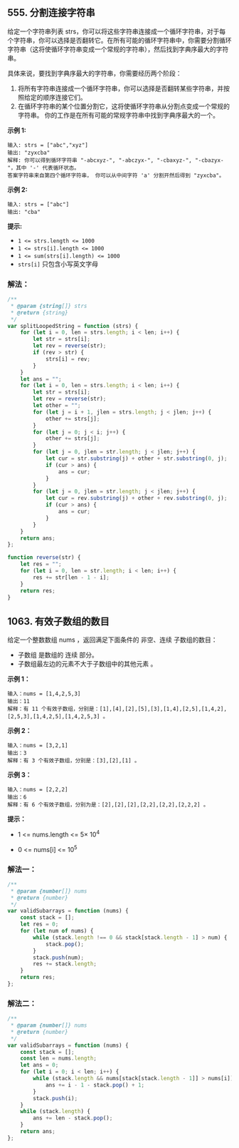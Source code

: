 ## 555. 分割连接字符串

给定一个字符串列表 strs，你可以将这些字符串连接成一个循环字符串，对于每个字符串，你可以选择是否翻转它。在所有可能的循环字符串中，你需要分割循环字符串（这将使循环字符串变成一个常规的字符串），然后找到字典序最大的字符串。

具体来说，要找到字典序最大的字符串，你需要经历两个阶段：

1. 将所有字符串连接成一个循环字符串，你可以选择是否翻转某些字符串，并按照给定的顺序连接它们。
2. 在循环字符串的某个位置分割它，这将使循环字符串从分割点变成一个常规的字符串。
   你的工作是在所有可能的常规字符串中找到字典序最大的一个。

**示例 1:**

```
输入: strs = ["abc","xyz"]
输出: "zyxcba"
解释: 你可以得到循环字符串 "-abcxyz-", "-abczyx-", "-cbaxyz-", "-cbazyx-"，其中 '-' 代表循环状态。
答案字符串来自第四个循环字符串， 你可以从中间字符 'a' 分割开然后得到 "zyxcba"。
```

**示例 2:**

```
输入: strs = ["abc"]
输出: "cba"
```

**提示:**

- `1 <= strs.length <= 1000`
- `1 <= strs[i].length <= 1000`
- `1 <= sum(strs[i].length) <= 1000`
- `strs[i]` 只包含小写英文字母

### 解法：

```js
/**
 * @param {string[]} strs
 * @return {string}
 */
var splitLoopedString = function (strs) {
	for (let i = 0, len = strs.length; i < len; i++) {
		let str = strs[i];
		let rev = reverse(str);
		if (rev > str) {
			strs[i] = rev;
		}
	}
	let ans = "";
	for (let i = 0, len = strs.length; i < len; i++) {
		let str = strs[i];
		let rev = reverse(str);
		let other = "";
		for (let j = i + 1, jlen = strs.length; j < jlen; j++) {
			other += strs[j];
		}
		for (let j = 0; j < i; j++) {
			other += strs[j];
		}
		for (let j = 0, jlen = str.length; j < jlen; j++) {
			let cur = str.substring(j) + other + str.substring(0, j);
			if (cur > ans) {
				ans = cur;
			}
		}
		for (let j = 0, jlen = str.length; j < jlen; j++) {
			let cur = rev.substring(j) + other + rev.substring(0, j);
			if (cur > ans) {
				ans = cur;
			}
		}
	}
	return ans;
};

function reverse(str) {
	let res = "";
	for (let i = 0, len = str.length; i < len; i++) {
		res += str[len - 1 - i];
	}
	return res;
}
```

## 1063. 有效子数组的数目

给定一个整数数组 nums ，返回满足下面条件的 非空、连续 子数组的数目：

- 子数组 是数组的 连续 部分。
- 子数组最左边的元素不大于子数组中的其他元素 。

**示例 1：**

```
输入：nums = [1,4,2,5,3]
输出：11
解释：有 11 个有效子数组，分别是：[1],[4],[2],[5],[3],[1,4],[2,5],[1,4,2],[2,5,3],[1,4,2,5],[1,4,2,5,3] 。
```

**示例 2：**

```
输入：nums = [3,2,1]
输出：3
解释：有 3 个有效子数组，分别是：[3],[2],[1] 。
```

**示例 3：**

```
输入：nums = [2,2,2]
输出：6
解释：有 6 个有效子数组，分别为是：[2],[2],[2],[2,2],[2,2],[2,2,2] 。
```

**提示：**

- 1 <= nums.length <= $5 \times$ $10^{4}$

- 0 <= nums[i] <= $10^{5}$

### 解法一：

```js
/**
 * @param {number[]} nums
 * @return {number}
 */
var validSubarrays = function (nums) {
	const stack = [];
	let res = 0;
	for (let num of nums) {
		while (stack.length !== 0 && stack[stack.length - 1] > num) {
			stack.pop();
		}
		stack.push(num);
		res += stack.length;
	}
	return res;
};
```

### 解法二：

```js
/**
 * @param {number[]} nums
 * @return {number}
 */
var validSubarrays = function (nums) {
	const stack = [];
	const len = nums.length;
	let ans = 0;
	for (let i = 0; i < len; i++) {
		while (stack.length && nums[stack[stack.length - 1]] > nums[i]) {
			ans += i - 1 - stack.pop() + 1;
		}
		stack.push(i);
	}
	while (stack.length) {
		ans += len - stack.pop();
	}
	return ans;
};
```

